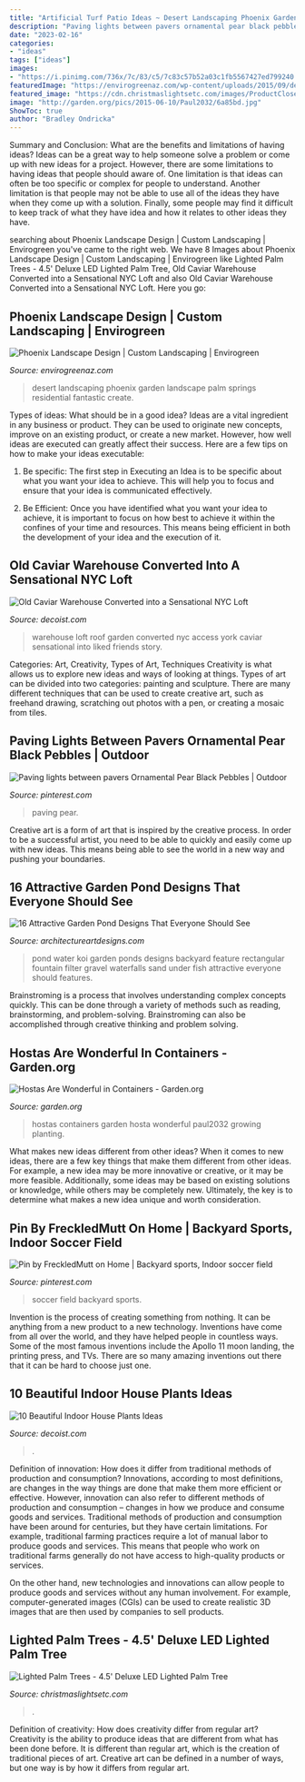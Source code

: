 ```yaml
---
title: "Artificial Turf Patio Ideas ~ Desert Landscaping Phoenix Garden Landscape Palm Springs Residential Fantastic Create"
description: "Paving lights between pavers ornamental pear black pebbles"
date: "2023-02-16"
categories:
- "ideas"
tags: ["ideas"]
images:
- "https://i.pinimg.com/736x/7c/83/c5/7c83c57b52a03c1fb5567427ed799240.jpg"
featuredImage: "https://envirogreenaz.com/wp-content/uploads/2015/09/desert-landscaping-design-phoenix.jpg"
featured_image: "https://cdn.christmaslightsetc.com/images/ProductCloseup/30458/outdoor-led-deluxe-palm-trees-amber-0314-a.jpg"
image: "http://garden.org/pics/2015-06-10/Paul2032/6a85bd.jpg"
ShowToc: true
author: "Bradley Ondricka"
---
```



Summary and Conclusion: What are the benefits and limitations of having ideas?
Ideas can be a great way to help someone solve a problem or come up with new ideas for a project. However, there are some limitations to having ideas that people should aware of. One limitation is that ideas can often be too specific or complex for people to understand. Another limitation is that people may not be able to use all of the ideas they have when they come up with a solution. Finally, some people may find it difficult to keep track of what they have idea and how it relates to other ideas they have.

	

		
searching about Phoenix Landscape Design | Custom Landscaping | Envirogreen you've came to the right web. We have 8 Images about Phoenix Landscape Design | Custom Landscaping | Envirogreen like Lighted Palm Trees - 4.5&#039; Deluxe LED Lighted Palm Tree, Old Caviar Warehouse Converted into a Sensational NYC Loft and also Old Caviar Warehouse Converted into a Sensational NYC Loft. Here you go:
		
    
## Phoenix Landscape Design | Custom Landscaping | Envirogreen

<img loading=lazy src="https://envirogreenaz.com/wp-content/uploads/2015/09/desert-landscaping-design-phoenix.jpg" onerror="this.onerror=null;this.src='https://tse1.mm.bing.net/th?id=OIP.Ryl5tKZ4ixtViIoEOLlEUgHaE8&amp;pid=15.1';" alt="Phoenix Landscape Design | Custom Landscaping | Envirogreen">

_Source: envirogreenaz.com_

>desert landscaping phoenix garden landscape palm springs residential fantastic create. 

	

Types of ideas: What should be in a good idea?
Ideas are a vital ingredient in any business or product. They can be used to originate new concepts, improve on an existing product, or create a new market. However, how well ideas are executed can greatly affect their success. Here are a few tips on how to make your ideas executable:
1. Be specific: The first step in Executing an Idea is to be specific about what you want your idea to achieve. This will help you to focus and ensure that your idea is communicated effectively.

2. Be Efficient: Once you have identified what you want your idea to achieve, it is important to focus on how best to achieve it within the confines of your time and resources. This means being efficient in both the development of your idea and the execution of it.


    
## Old Caviar Warehouse Converted Into A Sensational NYC Loft

<img loading=lazy src="http://cdn.decoist.com/wp-content/uploads/2015/02/Large-retractable-skylight-offers-access-to-the-roof-garden.jpg" onerror="this.onerror=null;this.src='https://tse3.mm.bing.net/th?id=OIP.J1vEw-r7mwp5SoIlEkv-LQHaLH&amp;pid=15.1';" alt="Old Caviar Warehouse Converted into a Sensational NYC Loft">

_Source: decoist.com_

>warehouse loft roof garden converted nyc access york caviar sensational into liked friends story. 

	

Categories: Art, Creativity, Types of Art, Techniques
Creativity is what allows us to explore new ideas and ways of looking at things. Types of art can be divided into two categories: painting and sculpture. There are many different techniques that can be used to create creative art, such as freehand drawing, scratching out photos with a pen, or creating a mosaic from tiles.

    
## Paving Lights Between Pavers Ornamental Pear Black Pebbles | Outdoor

<img loading=lazy src="https://i.pinimg.com/736x/7c/83/c5/7c83c57b52a03c1fb5567427ed799240.jpg" onerror="this.onerror=null;this.src='https://tse2.mm.bing.net/th?id=OIP._aZg8Y9tdr0qzNmsb-dY9QHaJ3&amp;pid=15.1';" alt="Paving lights between pavers Ornamental Pear Black Pebbles | Outdoor">

_Source: pinterest.com_

>paving pear. 

	

Creative art is a form of art that is inspired by the creative process. In order to be a successful artist, you need to be able to quickly and easily come up with new ideas. This means being able to see the world in a new way and pushing your boundaries.

    
## 16 Attractive Garden Pond Designs That Everyone Should See

<img loading=lazy src="http://www.architectureartdesigns.com/wp-content/uploads/2017/02/13-36-630x473.jpg" onerror="this.onerror=null;this.src='https://tse1.mm.bing.net/th?id=OIP.B3HHoelGSvm1P870nzY_JQHaFj&amp;pid=15.1';" alt="16 Attractive Garden Pond Designs That Everyone Should See">

_Source: architectureartdesigns.com_

>pond water koi garden ponds designs backyard feature rectangular fountain filter gravel waterfalls sand under fish attractive everyone should features. 

	

Brainstroming is a process that involves understanding complex concepts quickly. This can be done through a variety of methods such as reading, brainstorming, and problem-solving. Brainstroming can also be accomplished through creative thinking and problem solving.

    
## Hostas Are Wonderful In Containers - Garden.org

<img loading=lazy src="http://garden.org/pics/2015-06-10/Paul2032/6a85bd.jpg" onerror="this.onerror=null;this.src='https://tse2.mm.bing.net/th?id=OIP.5Xqg163uIWeofBh2OeNlMQHaJ3&amp;pid=15.1';" alt="Hostas Are Wonderful in Containers - Garden.org">

_Source: garden.org_

>hostas containers garden hosta wonderful paul2032 growing planting. 

	

What makes new ideas different from other ideas?
When it comes to new ideas, there are a few key things that make them different from other ideas. For example, a new idea may be more innovative or creative, or it may be more feasible. Additionally, some ideas may be based on existing solutions or knowledge, while others may be completely new. Ultimately, the key is to determine what makes a new idea unique and worth consideration.

    
## Pin By FreckledMutt On Home | Backyard Sports, Indoor Soccer Field

<img loading=lazy src="https://i.pinimg.com/736x/18/f6/ca/18f6ca98a404c7274814a0be75ab1077.jpg" onerror="this.onerror=null;this.src='https://tse2.mm.bing.net/th?id=OIP.pJo5gIfD9rao2O_9Qu2LqQHaFi&amp;pid=15.1';" alt="Pin by FreckledMutt on Home | Backyard sports, Indoor soccer field">

_Source: pinterest.com_

>soccer field backyard sports. 

	

Invention is the process of creating something from nothing. It can be anything from a new product to a new technology. Inventions have come from all over the world, and they have helped people in countless ways. Some of the most famous inventions include the Apollo 11 moon landing, the printing press, and TVs. There are so many amazing inventions out there that it can be hard to choose just one.

    
## 10 Beautiful Indoor House Plants Ideas

<img loading=lazy src="https://cdn.decoist.com/wp-content/uploads/2013/01/growing-a-tree-indoors.jpg" onerror="this.onerror=null;this.src='https://tse2.mm.bing.net/th?id=OIP.NWaxbKLJXFWa1IPLEvaJjgHaLP&amp;pid=15.1';" alt="10 Beautiful Indoor House Plants Ideas">

_Source: decoist.com_

>. 

	

Definition of innovation: How does it differ from traditional methods of production and consumption?
Innovations, according to most definitions, are changes in the way things are done that make them more efficient or effective. However, innovation can also refer to different methods of production and consumption – changes in how we produce and consume goods and services.
Traditional methods of production and consumption have been around for centuries, but they have certain limitations. For example, traditional farming practices require a lot of manual labor to produce goods and services. This means that people who work on traditional farms generally do not have access to high-quality products or services.

On the other hand, new technologies and innovations can allow people to produce goods and services without any human involvement. For example, computer-generated images (CGIs) can be used to create realistic 3D images that are then used by companies to sell products.

    
## Lighted Palm Trees - 4.5&#039; Deluxe LED Lighted Palm Tree

<img loading=lazy src="https://cdn.christmaslightsetc.com/images/ProductCloseup/30458/outdoor-led-deluxe-palm-trees-amber-0314-a.jpg" onerror="this.onerror=null;this.src='https://tse3.mm.bing.net/th?id=OIP.VaTOblbSkabSwm0AAtE5fQHaHa&amp;pid=15.1';" alt="Lighted Palm Trees - 4.5&#039; Deluxe LED Lighted Palm Tree">

_Source: christmaslightsetc.com_

>. 

	

Definition of creativity: How does creativity differ from regular art?
Creativity is the ability to produce ideas that are different from what has been done before. It is different than regular art, which is the creation of traditional pieces of art. Creative art can be defined in a number of ways, but one way is by how it differs from regular art.

